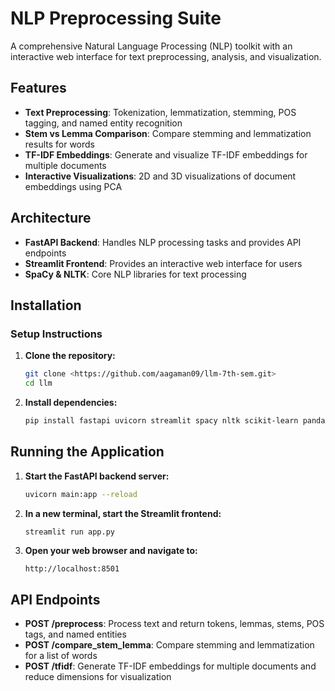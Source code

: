 # NLP Preprocessing Suite

A comprehensive Natural Language Processing (NLP) toolkit with an interactive web interface for text preprocessing, analysis, and visualization.

## Features

- **Text Preprocessing**: Tokenization, lemmatization, stemming, POS tagging, and named entity recognition
- **Stem vs Lemma Comparison**: Compare stemming and lemmatization results for words
- **TF-IDF Embeddings**: Generate and visualize TF-IDF embeddings for multiple documents
- **Interactive Visualizations**: 2D and 3D visualizations of document embeddings using PCA

## Architecture

- **FastAPI Backend**: Handles NLP processing tasks and provides API endpoints
- **Streamlit Frontend**: Provides an interactive web interface for users
- **SpaCy & NLTK**: Core NLP libraries for text processing

## Installation


### Setup Instructions

1. **Clone the repository:**
   ```bash
   git clone <https://github.com/aagaman09/llm-7th-sem.git>
   cd llm
   ```


4. **Install dependencies:**
   ```bash
   pip install fastapi uvicorn streamlit spacy nltk scikit-learn pandas numpy plotly
   ```



## Running the Application

1. **Start the FastAPI backend server:**
   ```bash
   uvicorn main:app --reload
   ```

2. **In a new terminal, start the Streamlit frontend:**
   ```bash
   streamlit run app.py
   ```

3. **Open your web browser and navigate to:**
   ```
   http://localhost:8501
   ```

## API Endpoints

- **POST /preprocess**: Process text and return tokens, lemmas, stems, POS tags, and named entities
- **POST /compare_stem_lemma**: Compare stemming and lemmatization for a list of words
- **POST /tfidf**: Generate TF-IDF embeddings for multiple documents and reduce dimensions for visualization

